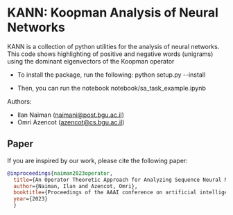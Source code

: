 # KANN: Koopman Analysis of Neural Networks

KANN is a collection of python utilities for the analysis of neural networks.
This code shows highlighting of positive and negative words (unigrams)
using the dominant eigenvectors of the Koopman operator

* To install the package, run the following:
python setup.py --install

* Then, you can run the notebook notebook/sa_task_example.ipynb

Authors:
* Ilan Naiman (naimani@post.bgu.ac.il)
* Omri Azencot (azencot@cs.bgu.ac.il)


## Paper

If you are inspired by our work, please cite the following paper:

```bibtex
@inproceedings{naiman2023operator,
  title={An Operator Theoretic Approach for Analyzing Sequence Neural Networks},
  author={Naiman, Ilan and Azencot, Omri},
  booktitle={Proceedings of the AAAI conference on artificial intelligence},
  year={2023}
  }
```
